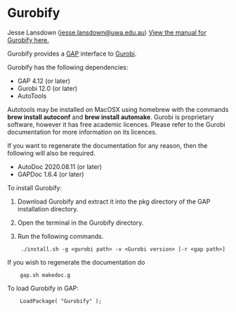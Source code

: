 # Gurobify
Jesse Lansdown (jesse.lansdown@uwa.edu.au)
[View the manual for Gurobify here.](https://www.jesselansdown.com/Gurobify/doc/manual.pdf)

Gurobify provides a [GAP](https://www.gap-system.org) interface to [Gurobi](http://www.gurobi.com).

Gurobify has the following dependencies:
* GAP 4.12 (or later)
* Gurobi 12.0 (or later)
* AutoTools

Autotools may be installed on MacOSX using homebrew with the commands **brew install autoconf** and **brew install automake**.
Gurobi is proprietary software, however it has free academic licences. Please refer to the Gurobi documentation for more information on its licences.

If you want to regenerate the documentation for any reason, then the following will also be required.

* AutoDoc 2020.08.11 (or later)
* GAPDoc 1.6.4 (or later)

To install Gurobify:

1. Download Gurobify and extract it into the pkg directory of the GAP installation directory.
2. Open the terminal in the Gurobify directory.
3. Run the following commands.

		./install.sh -g <gurobi path> -v <Gurobi version> [-r <gap path>]

If you wish to regenerate the documentation do

		gap.sh makedoc.g

To load Gurobify in GAP:

		LoadPackage( "Gurobify" );